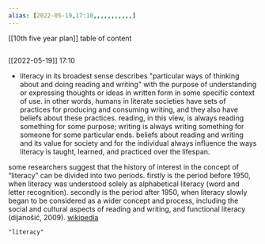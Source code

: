 ```yaml
---
alias: [2022-05-19,17:10,,,,,,,,,,,]
---
```

[[10th five year plan]]
table of content
```toc
```

[[2022-05-19]] 17:10
- literacy in its broadest sense describes "particular ways of thinking about and doing reading and writing" with the purpose of understanding or expressing thoughts or ideas in written form in some specific context of use. in other words, humans in literate societies have sets of practices for producing and consuming writing, and they also have beliefs about these practices.  reading, in this view, is always reading something for some purpose; writing is always writing something for someone for some particular ends. beliefs about reading and writing and its value for society and for the individual always influence the ways literacy is taught, learned, and practiced over the lifespan.

some researchers suggest that the history of interest in the concept of “literacy” can be divided into two periods. firstly is the period before 1950, when literacy was understood solely as alphabetical literacy (word and letter recognition). secondly is the period after 1950, when literacy slowly began to be considered as a wider concept and process, including the social and cultural aspects of reading and writing, and functional literacy (dijanošić, 2009).
[wikipedia](https://en.wikipedia.org/wiki/literacy)
```query
"literacy"
```